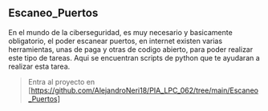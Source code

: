 ## Escaneo_Puertos
En el mundo de la ciberseguridad, es muy necesario y basicamente obligatorio, el poder escanear puertos, en internet existen varias herramientas, unas de paga y otras de codigo abierto, para poder realizar este tipo de tareas. Aqui se encuentran scripts de python que te ayudaran a realizar esta tarea.

> Entra al proyecto en [https://github.com/AlejandroNeri18/PIA_LPC_062/tree/main/Escaneo_Puertos]
